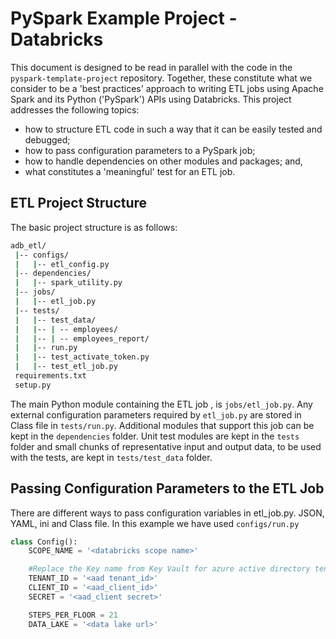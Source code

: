 # PySpark Example Project - Databricks

This document is designed to be read in parallel with the code in the `pyspark-template-project` repository. Together, these constitute what we consider to be a 'best practices' approach to writing ETL jobs using Apache Spark and its Python ('PySpark') APIs using Databricks. This project addresses the following topics:

- how to structure ETL code in such a way that it can be easily tested and debugged;
- how to pass configuration parameters to a PySpark job;
- how to handle dependencies on other modules and packages; and,
- what constitutes a 'meaningful' test for an ETL job.

## ETL Project Structure

The basic project structure is as follows:

```bash
adb_etl/
 |-- configs/
 |   |-- etl_config.py
 |-- dependencies/
 |   |-- spark_utility.py
 |-- jobs/
 |   |-- etl_job.py
 |-- tests/
 |   |-- test_data/
 |   |-- | -- employees/
 |   |-- | -- employees_report/
 |   |-- run.py
 |   |-- test_activate_token.py
 |   |-- test_etl_job.py
 requirements.txt
 setup.py
```

The main Python module containing the ETL job , is `jobs/etl_job.py`. Any external configuration parameters required by `etl_job.py` are stored in Class file in `tests/run.py`. Additional modules that support this job can be kept in the `dependencies` folder. Unit test modules are kept in the `tests` folder and small chunks of representative input and output data, to be used with the tests, are kept in `tests/test_data` folder.

## Passing Configuration Parameters to the ETL Job

There are different ways to pass configuration variables in etl_job.py. JSON, YAML, ini and Class file.
In this example we have used `configs/run.py` 

```python
class Config():
    SCOPE_NAME = '<databricks scope name>'

    #Replace the Key name from Key Vault for azure active directory tenant id, client id and secret
    TENANT_ID = '<aad tenant_id>' 
    CLIENT_ID = '<aad_client_id>'
    SECRET = '<aad_client secret>'

    STEPS_PER_FLOOR = 21
    DATA_LAKE = '<data lake url>'
```